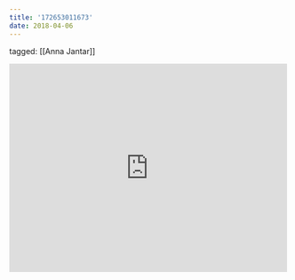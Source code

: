 ```yaml
---
title: '172653011673'
date: 2018-04-06
---
```

tagged: [[Anna Jantar]]
<iframe allow="accelerometer; autoplay; clipboard-write; encrypted-media; gyroscope; picture-in-picture" allowfullscreen="" frameborder="0" height="375" id="youtube_iframe" src="https://www.youtube.com/embed/Qr5ni3mJnbg?feature=oembed&amp;enablejsapi=1&amp;origin=https://safe.txmblr.com&amp;wmode=opaque" width="500"></iframe>